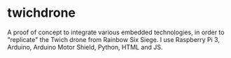 # twichdrone
A proof of concept to integrate various embedded technologies, in order to "replicate" the Twich drone from Rainbow Six Siege. I use Raspberry Pi 3, Arduino, Arduino Motor Shield, Python, HTML and JS.
